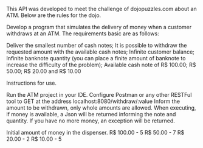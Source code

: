 This API was developed to meet the challenge of dojopuzzles.com about an ATM.
Below are the rules for the dojo.

Develop a program that simulates the delivery of money when a customer withdraws at an ATM. The requirements
basic are as follows:

Deliver the smallest number of cash notes;
It is possible to withdraw the requested amount with the available cash notes;
Infinite customer balance;
Infinite banknote quantity (you can place a finite amount of banknote to increase the difficulty of the problem);
Available cash note of R$ 100.00; R$ 50.00; R$ 20.00 and R$ 10.00

Instructions for use.

Run the ATM project in your IDE.
Configure Postman or any other RESTFul tool to GET at the address
localhost:8080/withdraw/:value
Inform the amount to be withdrawn, only whole amounts are allowed.
When executing, if money is available, a Json will be returned informing the note and quantity.
If you have no more money, an exception will be returned.

Initial amount of money in the dispenser.
R$ 100.00 - 5
R$ 50.00 - 7
R$ 20.00 - 2
R$ 10.00 - 5